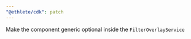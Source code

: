 ```yaml
---
"@ethlete/cdk": patch
---
```


Make the component generic optional inside the `FilterOverlayService`
